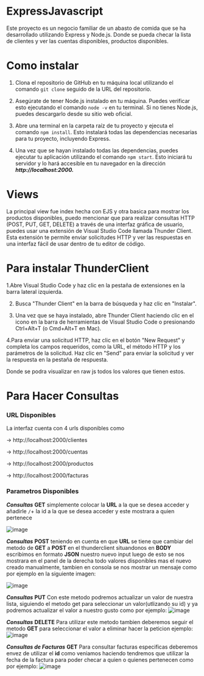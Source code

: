# ExpressJavascript
Este proyecto es un negocio familiar de un abasto de comida que se ha desarrollado utilizando Express y Node.js. Donde se pueda checar la lista de clientes y ver las cuentas disponibles, productos disponibles.

# Como instalar
1. Clona el repositorio de GitHub en tu máquina local utilizando el comando `git clone` seguido de la URL del repositorio.

2. Asegúrate de tener Node.js instalado en tu máquina. Puedes verificar esto ejecutando el comando `node -v` en tu terminal. Si no tienes Node.js, puedes descargarlo desde su sitio web oficial.

3. Abre una terminal en la carpeta raíz de tu proyecto y ejecuta el comando `npm install`. Esto instalará todas las dependencias necesarias para tu proyecto, incluyendo Express.

4. Una vez que se hayan instalado todas las dependencias, puedes ejecutar tu aplicación utilizando el comando `npm start`. Esto iniciará tu servidor y lo hará accesible en tu navegador en la dirección **_http://localhost:2000._**

# Views
La principal view fue index hecha con EJS y otra basica para mostrar los productos disponibles, puedo mencionar que para realizar consultas HTTP (POST, PUT, GET, DELETE) a través de una interfaz gráfica de usuario, puedes usar una extensión de Visual Studio Code llamada Thunder Client. Esta extensión te permite enviar solicitudes HTTP y ver las respuestas en una interfaz fácil de usar dentro de tu editor de código. 

# Para instalar ThunderClient
1.Abre Visual Studio Code y haz clic en la pestaña de extensiones en la barra lateral izquierda.

2. Busca "Thunder Client" en la barra de búsqueda y haz clic en "Instalar".

3. Una vez que se haya instalado, abre Thunder Client haciendo clic en el icono en la barra de herramientas de Visual Studio Code o presionando Ctrl+Alt+T (o Cmd+Alt+T en Mac).

4.Para enviar una solicitud HTTP, haz clic en el botón "New Request" y completa los campos requeridos, como la URL, el método HTTP y los parámetros de la solicitud.
Haz clic en "Send" para enviar la solicitud y ver la respuesta en la pestaña de respuesta.



Donde se podra visualizar en raw js todos los valores que tienen estos.
# Para Hacer Consultas

### URL Disponibles
La interfaz cuenta con 4 urls disponibles como

-> http://localhost:2000/clientes

-> http://localhost:2000/cuentas

-> http://localhost:2000/productos

-> http://localhost:2000/facturas

### Parametros Disponibles

***Consultas*** **GET** simplemente colocar la **URL** a la que se desea acceder y añadirle `/`+ la id a la que se desea acceder y este mostrara a quien pertenece

![image](https://github.com/JustKillu/ExpressJavascript/assets/60795569/57ab0d61-355b-4450-8bcd-2c7cf63da113)


***Consultas*** **POST** teniendo en cuenta en que **URL** se tiene que cambiar del metodo de **GET** a **POST** en el thunderclient situandonos en **BODY** escribimos en formato **JSON** nuestro nuevo input luego de esto se nos mostrara en el panel de la derecha todo valores disponibles mas el nuevo creado manualmente, tambien en consola se nos mostrar un mensaje como por ejemplo en la siguiente imagen:

![image](https://github.com/JustKillu/ExpressJavascript/assets/60795569/92dc6d42-6f62-46ee-9b9b-b9c17c579e2a)

***Consultas*** **PUT** Con este metodo podremos actualizar un valor de nuestra lista, siguiendo el metodo get para seleccionar un valor(utlizando su id) y ya podremos actualizar el valor a nuestro gusto como por ejemplo: 
![image](https://github.com/JustKillu/ExpressJavascript/assets/60795569/6c264696-0314-4cf0-b35e-91b9455e0015)

***Consultas*** **DELETE** Para utilizar este metodo tambien deberemos seguir el metodo **GET** para seleccionar el valor a eliminar hacer la peticion ejemplo:
![image](https://github.com/JustKillu/ExpressJavascript/assets/60795569/1dd4b2f9-f254-45b4-93a8-344a7c59ee02)


***Consultas de Facturas*** **GET** Para consultar facturas especificas deberemos envez de utilizar el **id** como veniamos haciendo tendremos que utilizar la fecha de la factura para poder checar a quien o quienes pertenecen como por ejemplo:
![image](https://github.com/JustKillu/ExpressJavascript/assets/60795569/deabb639-cf28-402a-a059-b55e06b202cf)



